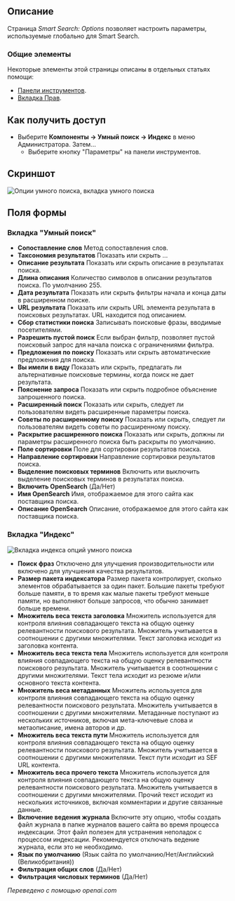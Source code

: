 <!-- Filename: Help4.x:Smart_Search:_Options / Display title: Умный поиск: Опции -->

## Описание

Страница *Smart Search: Options* позволяет настроить параметры, используемые глобально для Smart Search.

### Общие элементы

Некоторые элементы этой страницы описаны в отдельных статьях помощи:

* [Панели инструментов](jdocmanual?article=help/common-elements/toolbars).
* [Вкладка Прав](jdocmanual?article=help/common-elements/edit-permissions).

## Как получить доступ

- Выберите **Компоненты → Умный поиск → Индекс** в меню
  Администратора. Затем...
  - Выберите кнопку "Параметры" на панели инструментов.

## Скриншот

![Опции умного поиска, вкладка умного поиска](../../../ru/images/smart-search/smart-search-options-smart-search-tab.png)

## Поля формы

### Вкладка "Умный поиск"

- **Сопоставление слов** Метод сопоставления слов.
- **Таксономия результатов** Показать или скрыть ...
- **Описание результата** Показать или скрыть описание в результатах поиска.
- **Длина описания** Количество символов в описании результатов поиска. По умолчанию 255.
- **Дата результата** Показать или скрыть фильтры начала и конца даты в расширенном поиске.
- **URL результата** Показать или скрыть URL элемента результата в поисковых результатах. URL находится под описанием.
- **Сбор статистики поиска** Записывать поисковые фразы, вводимые посетителями.
- **Разрешить пустой поиск** Если выбран фильтр, позволяет пустой поисковый запрос для начала поиска с ограничениями фильтра.
- **Предложения по поиску** Показать или скрыть автоматические предложения для поиска.
- **Вы имели в виду** Показать или скрыть, предлагать ли альтернативные поисковые термины, когда поиск не дает результата.
- **Пояснение запроса** Показать или скрыть подробное объяснение запрошенного поиска.
- **Расширенный поиск** Показать или скрыть, следует ли пользователям видеть расширенные параметры поиска.
- **Советы по расширенному поиску** Показать или скрыть, следует ли пользователям видеть советы по расширенному поиску.
- **Раскрытие расширенного поиска** Показать или скрыть, должны ли параметры расширенного поиска быть раскрыты по умолчанию.
- **Поле сортировки** Поле для сортировки результатов поиска.
- **Направление сортировки** Направление сортировки результатов поиска.
- **Выделение поисковых терминов** Включить или выключить выделение поисковых терминов в результатах поиска.
- **Включить OpenSearch** (Да/Нет)
- **Имя OpenSearch** Имя, отображаемое для этого сайта как поставщика поиска.
- **Описание OpenSearch** Описание, отображаемое для этого сайта как поставщика поиска.

### Вкладка "Индекс"

![Вкладка индекса опций умного поиска](../../../ru/images/smart-search/smart-search-options-index-tab.png)

- **Поиск фраз** Отключено для улучшения производительности или включено для улучшения качества результатов.
- **Размер пакета индексатора** Размер пакета контролирует, сколько элементов обрабатывается за один пакет. Большие пакеты требуют больше памяти, в то время как малые пакеты требуют меньше памяти, но выполняют больше запросов, что обычно занимает больше времени.
- **Множитель веса текста заголовка** Множитель используется для контроля влияния совпадающего текста на общую оценку релевантности поискового результата. Множитель учитывается в соотношении с другими множителями. Текст заголовка исходит из заголовка контента.
- **Множитель веса текста тела** Множитель используется для контроля влияния совпадающего текста на общую оценку релевантности поискового результата. Множитель учитывается в соотношении с другими множителями. Текст тела исходит из резюме и/или основного текста контента.
- **Множитель веса метаданных** Множитель используется для контроля влияния совпадающего текста на общую оценку релевантности поискового результата. Множитель учитывается в соотношении с другими множителями. Метаданные поступают из нескольких источников, включая мета-ключевые слова и метаописание, имена авторов и др.
- **Множитель веса текста пути** Множитель используется для контроля влияния совпадающего текста на общую оценку релевантности поискового результата. Множитель учитывается в соотношении с другими множителями. Текст пути исходит из SEF URL контента.
- **Множитель веса прочего текста** Множитель используется для контроля влияния совпадающего текста на общую оценку релевантности поискового результата. Множитель учитывается в соотношении с другими множителями. Прочий текст исходит из нескольких источников, включая комментарии и другие связанные данные.
- **Включение ведения журнала** Включите эту опцию, чтобы создать файл журнала в папке журналов вашего сайта во время процесса индексации. Этот файл полезен для устранения неполадок с процессом индексации. Рекомендуется отключать ведение журнала, если это не необходимо.
- **Язык по умолчанию** (Язык сайта по умолчанию/Нет/Английский (Великобритания))
- **Фильтрация общих слов** (Да/Нет)
- **Фильтрация числовых терминов** (Да/Нет)

*Переведено с помощью openai.com*

